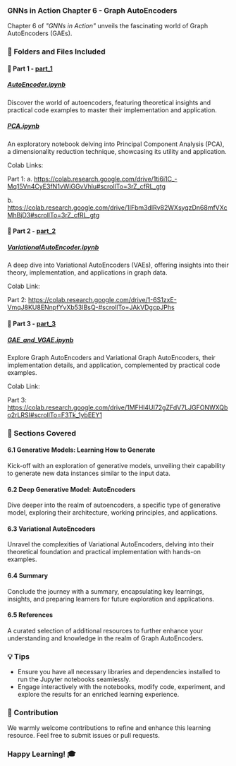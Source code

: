 ### GNNs in Action Chapter 6 - Graph AutoEncoders

Chapter 6 of _"GNNs in Action"_ unveils the fascinating world of Graph AutoEncoders (GAEs). 

### 📁 Folders and Files Included

#### 📘 Part 1 - [part_1](./part_1)

##### [AutoEncoder.ipynb](./part_1/AutoEncoder.ipynb)
Discover the world of autoencoders, featuring theoretical insights and practical code examples to master their implementation and application.

##### [PCA.ipynb](./part_1/PCA.ipynb)
An exploratory notebook delving into Principal Component Analysis (PCA), a dimensionality reduction technique, showcasing its utility and application.

Colab Links:

Part 1: 
a. https://colab.research.google.com/drive/1ti6i1C_-Mq15Vn4CyE3fN1vWiGGvVhlu#scrollTo=3rZ_cfRL_gtg 

b. https://colab.research.google.com/drive/1IFbm3dlRv82WXsyqzDn68mfVXcMhBjD3#scrollTo=3rZ_cfRL_gtg 

#### 📘 Part 2 - [part_2](./part_2)

##### [VariationalAutoEncoder.ipynb](./part_2/VariationalAutoEncoder.ipynb)
A deep dive into Variational AutoEncoders (VAEs), offering insights into their theory, implementation, and applications in graph data.

Colab Link:

Part 2:  https://colab.research.google.com/drive/1-6S1zxE-VmqJ8KU8ENnpfYvXb53IBsQ-#scrollTo=JAkVDgcpJPhs

#### 📘 Part 3 - [part_3](./part_3)

##### [GAE_and_VGAE.ipynb](./part_3/GAE_and_VGAE.ipynb)
Explore Graph AutoEncoders and Variational Graph AutoEncoders, their implementation details, and application, complemented by practical code examples.

Colab Link:

Part 3: https://colab.research.google.com/drive/1MFHl4UI72gZFdV7LJGFONWXQbo2rLRSI#scrollTo=F3Tk_1ybEEY1 

### 🧠 Sections Covered

#### 6.1 Generative Models: Learning How to Generate
Kick-off with an exploration of generative models, unveiling their capability to generate new data instances similar to the input data.

#### 6.2 Deep Generative Model: AutoEncoders
Dive deeper into the realm of autoencoders, a specific type of generative model, exploring their architecture, working principles, and applications.

#### 6.3 Variational AutoEncoders
Unravel the complexities of Variational AutoEncoders, delving into their theoretical foundation and practical implementation with hands-on examples.

#### 6.4 Summary
Conclude the journey with a summary, encapsulating key learnings, insights, and preparing learners for future exploration and applications.

#### 6.5 References
A curated selection of additional resources to further enhance your understanding and knowledge in the realm of Graph AutoEncoders.

### 💡 Tips

- Ensure you have all necessary libraries and dependencies installed to run the Jupyter notebooks seamlessly.
- Engage interactively with the notebooks, modify code, experiment, and explore the results for an enriched learning experience.

### 🙏 Contribution

We warmly welcome contributions to refine and enhance this learning resource. Feel free to submit issues or pull requests.

### Happy Learning! 🎓


